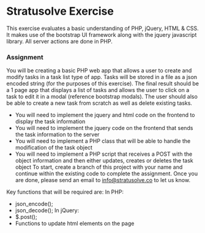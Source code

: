 # Stratusolve Exercise
This exercise evaluates a basic understanding of PHP, jQuery, HTML &amp; CSS. It makes use of the bootstrap UI framework along with the jquery javascript library. All server actions are done in PHP.

### Assignment
You will be creating a basic PHP web app that allows a user to create and modify tasks in a task list type of app. Tasks will be stored in a file as a json encoded string (for the purposes of this exercise).
The final result should be a 1 page app that displays a list of tasks and allows the user to click on a task to edit it in a modal (reference bootstrap modals). The user should also be able to create a new task from scratch as well as delete existing tasks.
* You will need to implement the jquery and html code on the frontend to display the task information
* You will need to implement the jquery code on the frontend that sends the task information to the server
* You will need to implement a PHP class that will be able to handle the modification of the task object
* You will need to implement a PHP script that receives a POST with the object information and then either updates, creates or deletes the task object
To start, create a branch of this project with your name and continue within the existing code to complete the assignment. Once you are done, please send an email to info@stratusolve.co to let us know.

Key functions that will be required are:
In PHP:
* json_encode();
* json_decode();
In jQuery:
* $.post();
* Functions to update html elements on the page


